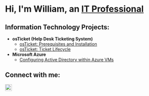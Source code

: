 <h1>Hi, I'm William, an <a href="https://www.linkedin.com/in/william-acevedo-475a91288/">IT Professional</a></h1>

<h2> Information Technology Projects:</h2>

- <b>osTicket (Help Desk Ticketing System)</b>
  - [osTicket: Prerequisites and Installation](https://github.com/williamacevedo1/osticket-prereqs)
  - [osTicket: Ticket Lifecycle](https://github.com/williamacevedo1/ticket-lifecycle)
- <b>Microsoft Azure</b>
  - [Configuring Active Directory within Azure VMs](https://github.com/williamacevedo1/configure-ad)
  
<h2>Connect with me:</h2>


[<img align="left" alt="Josh | LinkedIn" width="22px" src="https://cdn.jsdelivr.net/npm/simple-icons@v3/icons/linkedin.svg" />][linkedin]



[linkedin]: https://www.linkedin.com/in/william-acevedo-475a91288/
